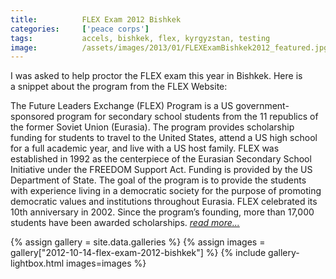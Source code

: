 ```yaml
---
title:			FLEX Exam 2012 Bishkek
categories:		['peace corps']
tags:			accels, bishkek, flex, kyrgyzstan, testing
image:			/assets/images/2013/01/FLEXExamBishkek2012_featured.jpg
---
```


I was asked to help proctor the FLEX exam this year in Bishkek. Here is a snippet about the program from the FLEX Website:

The Future Leaders Exchange (FLEX) Program is a US government-sponsored program for secondary school students from the 11 republics of the former Soviet Union (Eurasia). The program provides scholarship funding for students to travel to the United States, attend a US high school for a full academic year, and live with a US host family. FLEX was established in 1992 as the centerpiece of the Eurasian Secondary School Initiative under the FREEDOM Support Act. Funding is provided by the US Department of State. The goal of the program is to provide the students with experience living in a democratic society for the purpose of promoting democratic values and institutions throughout Eurasia. FLEX celebrated its 10th anniversary in 2002. Since the program’s founding, more than 17,000 students have been awarded scholarships. _[read more...](http://www.americancouncils.kg/flex.html)_

{% assign gallery = site.data.galleries %}
{% assign images = gallery["2012-10-14-flex-exam-2012-bishkek"] %}
{% include gallery-lightbox.html images=images %}
